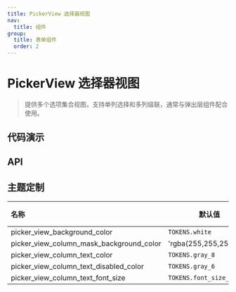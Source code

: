 ```yaml
---
title: PickerView 选择器视图
nav:
  title: 组件
group:
  title: 表单组件
  order: 2
---
```


# PickerView 选择器视图

> 提供多个选项集合视图，支持单列选择和多列级联，通常与弹出层组件配合使用。

## 代码演示

<code src="./__fixtures__/basic.tsx"></code>

## API

<API hideTitle id="PickerView"></API>

## 主题定制

| 名称                                     | 默认值                  | 描述 |
| :--------------------------------------- | ----------------------- | ---- |
| picker_view_background_color             | `TOKENS.white`          | -    |
| picker_view_column_mask_background_color | 'rgba(255,255,255,0.8)' | -    |
| picker_view_column_text_color            | `TOKENS.gray_8`         | -    |
| picker_view_column_text_disabled_color   | `TOKENS.gray_6`         | -    |
| picker_view_column_text_font_size        | `TOKENS.font_size_5`    | -    |
